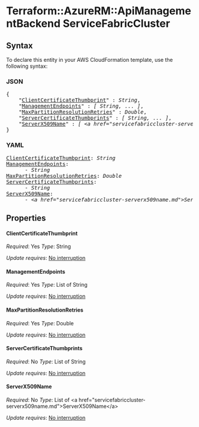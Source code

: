 # Terraform::AzureRM::ApiManagementBackend ServiceFabricCluster

## Syntax

To declare this entity in your AWS CloudFormation template, use the following syntax:

### JSON

<pre>
{
    "<a href="#clientcertificatethumbprint" title="ClientCertificateThumbprint">ClientCertificateThumbprint</a>" : <i>String</i>,
    "<a href="#managementendpoints" title="ManagementEndpoints">ManagementEndpoints</a>" : <i>[ String, ... ]</i>,
    "<a href="#maxpartitionresolutionretries" title="MaxPartitionResolutionRetries">MaxPartitionResolutionRetries</a>" : <i>Double</i>,
    "<a href="#servercertificatethumbprints" title="ServerCertificateThumbprints">ServerCertificateThumbprints</a>" : <i>[ String, ... ]</i>,
    "<a href="#serverx509name" title="ServerX509Name">ServerX509Name</a>" : <i>[ &lt;a href=&#34;servicefabriccluster-serverx509name.md&#34;&gt;ServerX509Name&lt;/a&gt;, ... ]</i>
}
</pre>

### YAML

<pre>
<a href="#clientcertificatethumbprint" title="ClientCertificateThumbprint">ClientCertificateThumbprint</a>: <i>String</i>
<a href="#managementendpoints" title="ManagementEndpoints">ManagementEndpoints</a>: <i>
      - String</i>
<a href="#maxpartitionresolutionretries" title="MaxPartitionResolutionRetries">MaxPartitionResolutionRetries</a>: <i>Double</i>
<a href="#servercertificatethumbprints" title="ServerCertificateThumbprints">ServerCertificateThumbprints</a>: <i>
      - String</i>
<a href="#serverx509name" title="ServerX509Name">ServerX509Name</a>: <i>
      - &lt;a href=&#34;servicefabriccluster-serverx509name.md&#34;&gt;ServerX509Name&lt;/a&gt;</i>
</pre>

## Properties

#### ClientCertificateThumbprint

_Required_: Yes
_Type_: String

_Update requires_: [No interruption](https://docs.aws.amazon.com/AWSCloudFormation/latest/UserGuide/using-cfn-updating-stacks-update-behaviors.html#update-no-interrupt)

#### ManagementEndpoints

_Required_: Yes
_Type_: List of String

_Update requires_: [No interruption](https://docs.aws.amazon.com/AWSCloudFormation/latest/UserGuide/using-cfn-updating-stacks-update-behaviors.html#update-no-interrupt)

#### MaxPartitionResolutionRetries

_Required_: Yes
_Type_: Double

_Update requires_: [No interruption](https://docs.aws.amazon.com/AWSCloudFormation/latest/UserGuide/using-cfn-updating-stacks-update-behaviors.html#update-no-interrupt)

#### ServerCertificateThumbprints

_Required_: No
_Type_: List of String

_Update requires_: [No interruption](https://docs.aws.amazon.com/AWSCloudFormation/latest/UserGuide/using-cfn-updating-stacks-update-behaviors.html#update-no-interrupt)

#### ServerX509Name

_Required_: No
_Type_: List of &lt;a href=&#34;servicefabriccluster-serverx509name.md&#34;&gt;ServerX509Name&lt;/a&gt;

_Update requires_: [No interruption](https://docs.aws.amazon.com/AWSCloudFormation/latest/UserGuide/using-cfn-updating-stacks-update-behaviors.html#update-no-interrupt)

